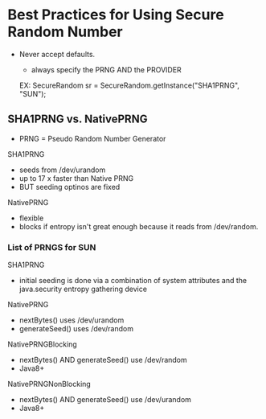 # Best Practices for Using Secure Random Number
- Never accept defaults. 
    - always specify the PRNG AND the PROVIDER
    
    
    EX:
    SecureRandom sr = SecureRandom.getInstance("SHA1PRNG", "SUN");

## SHA1PRNG vs. NativePRNG
- PRNG = Pseudo Random Number Generator

SHA1PRNG
- seeds from /dev/urandom
- up to 17 x faster than Native PRNG
- BUT seeding optinos are fixed

NativePRNG
- flexible
- blocks if entropy isn't great enough because it reads from /dev/random.

### List of PRNGS for SUN

SHA1PRNG
- initial seeding is done via a combination of system attributes and the java.security entropy 
gathering device

NativePRNG 
- nextBytes() uses /dev/urandom
- generateSeed() uses /dev/random

NativePRNGBlocking
- nextBytes() AND generateSeed() use /dev/random
- Java8+

NativePRNGNonBlocking
- nextBytes() AND generateSeed() use /dev/urandom
- Java8+
    
    
    